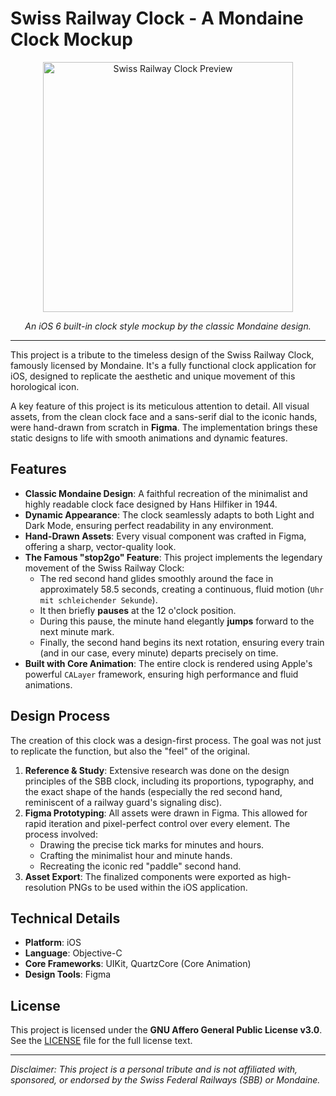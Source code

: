 # Swiss Railway Clock - A Mondaine Clock Mockup

<p align="center">
  <img src="https://github.com/fusiondrive/MondaineOC/main/preview.png" alt="Swiss Railway Clock Preview" width="400"/>
</p>
<p align="center">
  <i>An iOS 6 built-in clock style mockup by the classic Mondaine design.</i>
</p>

---

This project is a tribute to the timeless design of the Swiss Railway Clock, famously licensed by Mondaine. It's a fully functional clock application for iOS, designed to replicate the aesthetic and unique movement of this horological icon.

A key feature of this project is its meticulous attention to detail. All visual assets, from the clean clock face and a sans-serif dial to the iconic hands, were hand-drawn from scratch in **Figma**. The implementation brings these static designs to life with smooth animations and dynamic features.

## Features

* **Classic Mondaine Design**: A faithful recreation of the minimalist and highly readable clock face designed by Hans Hilfiker in 1944.
* **Dynamic Appearance**: The clock seamlessly adapts to both Light and Dark Mode, ensuring perfect readability in any environment.
* **Hand-Drawn Assets**: Every visual component was crafted in Figma, offering a sharp, vector-quality look.
* **The Famous "stop2go" Feature**: This project implements the legendary movement of the Swiss Railway Clock:
    * The red second hand glides smoothly around the face in approximately 58.5 seconds, creating a continuous, fluid motion (`Uhr mit schleichender Sekunde`).
    * It then briefly **pauses** at the 12 o'clock position.
    * During this pause, the minute hand elegantly **jumps** forward to the next minute mark.
    * Finally, the second hand begins its next rotation, ensuring every train (and in our case, every minute) departs precisely on time.
* **Built with Core Animation**: The entire clock is rendered using Apple's powerful `CALayer` framework, ensuring high performance and fluid animations.

## Design Process

The creation of this clock was a design-first process. The goal was not just to replicate the function, but also the "feel" of the original.

1.  **Reference & Study**: Extensive research was done on the design principles of the SBB clock, including its proportions, typography, and the exact shape of the hands (especially the red second hand, reminiscent of a railway guard's signaling disc).
2.  **Figma Prototyping**: All assets were drawn in Figma. This allowed for rapid iteration and pixel-perfect control over every element. The process involved:
    * Drawing the precise tick marks for minutes and hours.
    * Crafting the minimalist hour and minute hands.
    * Recreating the iconic red "paddle" second hand.
3.  **Asset Export**: The finalized components were exported as high-resolution PNGs to be used within the iOS application.


## Technical Details

* **Platform**: iOS
* **Language**: Objective-C 
* **Core Frameworks**: UIKit, QuartzCore (Core Animation)
* **Design Tools**: Figma

## License

This project is licensed under the **GNU Affero General Public License v3.0**. See the [LICENSE](LICENSE) file for the full license text.

---

*Disclaimer: This project is a personal tribute and is not affiliated with, sponsored, or endorsed by the Swiss Federal Railways (SBB) or Mondaine.*
